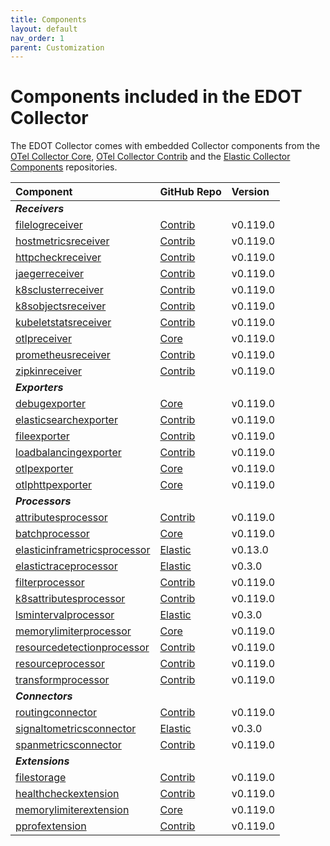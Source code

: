 ```yaml
---
title: Components
layout: default
nav_order: 1
parent: Customization
---
```


# Components included in the EDOT Collector

The EDOT Collector comes with embedded Collector components from the [OTel Collector Core](https://github.com/open-telemetry/opentelemetry-collector), 
[OTel Collector Contrib](https://github.com/open-telemetry/opentelemetry-collector-contrib) and the [Elastic Collector Components](https://github.com/elastic/opentelemetry-collector-components) repositories. 

<!-- start:edot-collector-components-table -->

| Component | GitHub Repo | Version |
|:---|:---|:---|
|***Receivers***|||
| [filelogreceiver ](https://github.com/open-telemetry/opentelemetry-collector-contrib/tree/main/receiver/filelogreceiver) | [Contrib](https://github.com/open-telemetry/opentelemetry-collector-contrib) | v0.119.0 |
| [hostmetricsreceiver ](https://github.com/open-telemetry/opentelemetry-collector-contrib/tree/main/receiver/hostmetricsreceiver) | [Contrib](https://github.com/open-telemetry/opentelemetry-collector-contrib) | v0.119.0 |
| [httpcheckreceiver ](https://github.com/open-telemetry/opentelemetry-collector-contrib/tree/main/receiver/httpcheckreceiver) | [Contrib](https://github.com/open-telemetry/opentelemetry-collector-contrib) | v0.119.0 |
| [jaegerreceiver ](https://github.com/open-telemetry/opentelemetry-collector-contrib/tree/main/receiver/jaegerreceiver) | [Contrib](https://github.com/open-telemetry/opentelemetry-collector-contrib) | v0.119.0 |
| [k8sclusterreceiver ](https://github.com/open-telemetry/opentelemetry-collector-contrib/tree/main/receiver/k8sclusterreceiver) | [Contrib](https://github.com/open-telemetry/opentelemetry-collector-contrib) | v0.119.0 |
| [k8sobjectsreceiver ](https://github.com/open-telemetry/opentelemetry-collector-contrib/tree/main/receiver/k8sobjectsreceiver) | [Contrib](https://github.com/open-telemetry/opentelemetry-collector-contrib) | v0.119.0 |
| [kubeletstatsreceiver ](https://github.com/open-telemetry/opentelemetry-collector-contrib/tree/main/receiver/kubeletstatsreceiver) | [Contrib](https://github.com/open-telemetry/opentelemetry-collector-contrib) | v0.119.0 |
| [otlpreceiver ](https://github.com/open-telemetry/opentelemetry-collector/tree/main/receiver/otlpreceiver) | [Core](https://github.com/open-telemetry/opentelemetry-collector) | v0.119.0 |
| [prometheusreceiver ](https://github.com/open-telemetry/opentelemetry-collector-contrib/tree/main/receiver/prometheusreceiver) | [Contrib](https://github.com/open-telemetry/opentelemetry-collector-contrib) | v0.119.0 |
| [zipkinreceiver ](https://github.com/open-telemetry/opentelemetry-collector-contrib/tree/main/receiver/zipkinreceiver) | [Contrib](https://github.com/open-telemetry/opentelemetry-collector-contrib) | v0.119.0 |
|***Exporters***|||
| [debugexporter ](https://github.com/open-telemetry/opentelemetry-collector/tree/main/exporter/debugexporter) | [Core](https://github.com/open-telemetry/opentelemetry-collector) | v0.119.0 |
| [elasticsearchexporter ](https://github.com/open-telemetry/opentelemetry-collector-contrib/tree/main/exporter/elasticsearchexporter) | [Contrib](https://github.com/open-telemetry/opentelemetry-collector-contrib) | v0.119.0 |
| [fileexporter ](https://github.com/open-telemetry/opentelemetry-collector-contrib/tree/main/exporter/fileexporter) | [Contrib](https://github.com/open-telemetry/opentelemetry-collector-contrib) | v0.119.0 |
| [loadbalancingexporter ](https://github.com/open-telemetry/opentelemetry-collector-contrib/tree/main/exporter/loadbalancingexporter) | [Contrib](https://github.com/open-telemetry/opentelemetry-collector-contrib) | v0.119.0 |
| [otlpexporter ](https://github.com/open-telemetry/opentelemetry-collector/tree/main/exporter/otlpexporter) | [Core](https://github.com/open-telemetry/opentelemetry-collector) | v0.119.0 |
| [otlphttpexporter ](https://github.com/open-telemetry/opentelemetry-collector/tree/main/exporter/otlphttpexporter) | [Core](https://github.com/open-telemetry/opentelemetry-collector) | v0.119.0 |
|***Processors***|||
| [attributesprocessor ](https://github.com/open-telemetry/opentelemetry-collector-contrib/tree/main/processor/attributesprocessor) | [Contrib](https://github.com/open-telemetry/opentelemetry-collector-contrib) | v0.119.0 |
| [batchprocessor ](https://github.com/open-telemetry/opentelemetry-collector/tree/main/processor/batchprocessor) | [Core](https://github.com/open-telemetry/opentelemetry-collector) | v0.119.0 |
| [elasticinframetricsprocessor ](https://github.com/elastic/opentelemetry-collector-components/tree/main/processor/elasticinframetricsprocessor) | [Elastic](https://github.com/elastic/opentelemetry-collector-components) | v0.13.0 |
| [elastictraceprocessor ](https://github.com/elastic/opentelemetry-collector-components/tree/main/processor/elastictraceprocessor) | [Elastic](https://github.com/elastic/opentelemetry-collector-components) | v0.3.0 |
| [filterprocessor ](https://github.com/open-telemetry/opentelemetry-collector-contrib/tree/main/processor/filterprocessor) | [Contrib](https://github.com/open-telemetry/opentelemetry-collector-contrib) | v0.119.0 |
| [k8sattributesprocessor ](https://github.com/open-telemetry/opentelemetry-collector-contrib/tree/main/processor/k8sattributesprocessor) | [Contrib](https://github.com/open-telemetry/opentelemetry-collector-contrib) | v0.119.0 |
| [lsmintervalprocessor ](https://github.com/elastic/opentelemetry-collector-components/tree/main/processor/lsmintervalprocessor) | [Elastic](https://github.com/elastic/opentelemetry-collector-components) | v0.3.0 |
| [memorylimiterprocessor ](https://github.com/open-telemetry/opentelemetry-collector/tree/main/processor/memorylimiterprocessor) | [Core](https://github.com/open-telemetry/opentelemetry-collector) | v0.119.0 |
| [resourcedetectionprocessor ](https://github.com/open-telemetry/opentelemetry-collector-contrib/tree/main/processor/resourcedetectionprocessor) | [Contrib](https://github.com/open-telemetry/opentelemetry-collector-contrib) | v0.119.0 |
| [resourceprocessor ](https://github.com/open-telemetry/opentelemetry-collector-contrib/tree/main/processor/resourceprocessor) | [Contrib](https://github.com/open-telemetry/opentelemetry-collector-contrib) | v0.119.0 |
| [transformprocessor ](https://github.com/open-telemetry/opentelemetry-collector-contrib/tree/main/processor/transformprocessor) | [Contrib](https://github.com/open-telemetry/opentelemetry-collector-contrib) | v0.119.0 |
|***Connectors***|||
| [routingconnector ](https://github.com/open-telemetry/opentelemetry-collector-contrib/tree/main/connector/routingconnector) | [Contrib](https://github.com/open-telemetry/opentelemetry-collector-contrib) | v0.119.0 |
| [signaltometricsconnector ](https://github.com/elastic/opentelemetry-collector-components/tree/main/connector/signaltometricsconnector) | [Elastic](https://github.com/elastic/opentelemetry-collector-components) | v0.3.0 |
| [spanmetricsconnector ](https://github.com/open-telemetry/opentelemetry-collector-contrib/tree/main/connector/spanmetricsconnector) | [Contrib](https://github.com/open-telemetry/opentelemetry-collector-contrib) | v0.119.0 |
|***Extensions***|||
| [filestorage ](https://github.com/open-telemetry/opentelemetry-collector-contrib/tree/main/extension/storage/filestorage) | [Contrib](https://github.com/open-telemetry/opentelemetry-collector-contrib) | v0.119.0 |
| [healthcheckextension ](https://github.com/open-telemetry/opentelemetry-collector-contrib/tree/main/extension/healthcheckextension) | [Contrib](https://github.com/open-telemetry/opentelemetry-collector-contrib) | v0.119.0 |
| [memorylimiterextension ](https://github.com/open-telemetry/opentelemetry-collector/tree/main/extension/memorylimiterextension) | [Core](https://github.com/open-telemetry/opentelemetry-collector) | v0.119.0 |
| [pprofextension ](https://github.com/open-telemetry/opentelemetry-collector-contrib/tree/main/extension/pprofextension) | [Contrib](https://github.com/open-telemetry/opentelemetry-collector-contrib) | v0.119.0 |

<!-- end:edot-collector-components-table -->